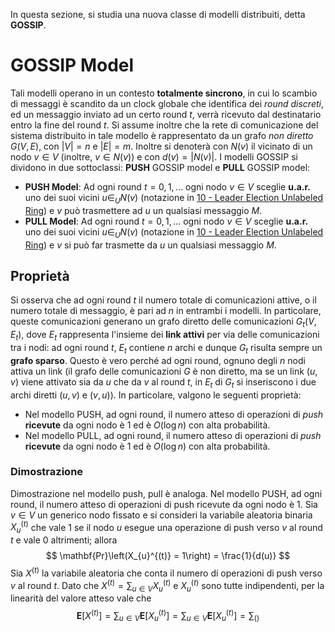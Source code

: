 In questa sezione, si studia una nuova classe di modelli distribuiti, detta **GOSSIP**.
# GOSSIP Model
Tali modelli operano in un contesto **totalmente sincrono**, in cui lo scambio di messaggi è scandito da un clock globale che identifica dei *round discreti*, ed un messaggio inviato ad un certo round $t$, verrà ricevuto dal destinatario entro la fine del round $t$. Si assume inoltre che la rete di comunicazione del sistema distribuito in tale modello è rappresentato da un grafo *non diretto* $G(V,E)$, con $|V|=n$ e $|E| = m$. Inoltre si denoterà con $N(v)$ il vicinato di un nodo $v \in V$ (inoltre, $v \in N(v)$) e con $d(v) = |N(v)|$.
I modelli GOSSIP si dividono in due sottoclassi: **PUSH** GOSSIP model e **PULL** GOSSIP model:
- **PUSH Model**: Ad ogni round $t=0,1,\dots$ ogni nodo $v\in V$ sceglie **u.a.r.** uno dei suoi vicini $u \in_U N(v)$ (notazione in [10 - Leader Election Unlabeled Ring](10%20-%20Leader%20Election%20Unlabeled%20Ring.md)) e $v$ può trasmettere ad $u$ un qualsiasi messaggio $M$. 
- **PULL Model**: Ad ogni round $t=0,1,\dots$ ogni nodo $v\in V$ sceglie **u.a.r.** uno dei suoi vicini $u \in_U N(v)$ (notazione in [10 - Leader Election Unlabeled Ring](10%20-%20Leader%20Election%20Unlabeled%20Ring.md)) e $v$ si può far trasmette da $u$ un qualsiasi messaggio $M$. 
## Proprietà
Si osserva che ad ogni round $t$ il numero totale di comunicazioni attive, o il numero totale di messaggio, è pari ad $n$ in entrambi i modelli. In particolare, queste comunicazioni generano un grafo diretto delle comunicazioni $G_t(V,E_t)$, dove $E_t$ rappresenta l'insieme dei **link attivi** per via delle comunicazioni tra i nodi: ad ogni round $t$, $E_t$ contiene $n$ archi e dunque $G_t$ risulta sempre un **grafo sparso**. Questo è vero perché ad ogni round, ognuno degli $n$ nodi attiva un link (il grafo delle comunicazioni $G$ è non diretto, ma se un link $(u,v)$ viene attivato sia da $u$ che da $v$ al round $t$, in $E_t$ di $G_t$ si inseriscono i due archi diretti $(u,v)$ e $(v,u)$).
In particolare, valgono le seguenti proprietà:
- Nel modello PUSH, ad ogni round, il numero atteso di operazioni di *push* **ricevute** da ogni nodo è $1$ ed è $O(\log{n})$ con alta probabilità.
- Nel modello PULL, ad ogni round, il numero atteso di operazioni di *push* **ricevute** da ogni nodo è $1$ ed è $O(\log{n})$ con alta probabilità.
### Dimostrazione
Dimostrazione nel modello push, pull è analoga.
Nel modello PUSH, ad ogni round, il numero atteso di operazioni di push ricevute da ogni nodo è 1.
Sia $v \in V$ un generico nodo fissato e si consideri la variabile aleatoria binaria $X_u^{(t)}$ che vale $1$ se il nodo $u$ esegue una operazione di push verso $v$ al round $t$ e vale $0$ altrimenti; allora
$$
\mathbf{Pr}\left(X_{u}^{(t)} = 1\right)  = \frac{1}{d(u)}
$$
Sia $X^{(t)}$ la variabile aleatoria che conta il numero di operazioni di push verso $v$ al round $t$. Dato che $X^{(t)} = \sum_{u \in V} X_{u}^{(t)}$ e $X_u^{(t)}$ sono tutte indipendenti, per la linearità del valore atteso vale che
$$
\mathbf{E}\left[X^{(t)}\right] = \sum_{u \in V} \mathbf{E}\left[X_{u}^{(t)}\right] = \sum_{u \in V} \mathbf{E}\left[X_{u}^{(t)}\right] = \sum_{()}
$$
